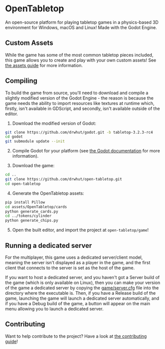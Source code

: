 # OpenTabletop
An open-source platform for playing tabletop games in a physics-based 3D
environment for Windows, macOS and Linux! Made with the Godot Engine.

## Custom Assets

While the game has some of the most common tabletop pieces included, this game
allows you to create and play with your own custom assets! See
[the assets guide](assets/README.md) for more information.

## Compiling

To build the game from source, you'll need to download and compile a slightly
modified version of the Godot Engine - the reason is because the game needs the
ability to import resources like textures at runtime which, firstly, isn't
available in GDScript, and secondly, isn't available outside of the editor.

1. Download the modified version of Godot:

```bash
git clone https://github.com/drwhut/godot.git -b tabletop-3.2.3-rc4
cd godot
git submodule update --init
```

2. Compile Godot for your platform (see
[the Godot documentation](https://docs.godotengine.org/en/stable/development/compiling/index.html)
for more information).

3. Download the game:

```bash
cd ..
git clone https://github.com/drwhut/open-tabletop.git
cd open-tabletop
```

4. Generate the OpenTabletop assets:

```bash
pip install Pillow
cd assets/OpenTabletop/cards
python generate_cards.py
cd ../tokens/cylinder
python generate_chips.py
```

5. Open the built editor, and import the project at `open-tabletop/game`!

## Running a dedicated server

For the multiplayer, this game uses a dedicated server/client model, meaning
the server isn't displayed as a player in the game, and the first client that
connects to the server is set as the host of the game.

If you want to host a dedicated server, and you haven't got a Server build of
the game (which is only available on Linux), then you can make your version of
the game a dedicated server by copying the [game/server.cfg](game/server.cfg)
file into the directory where the executable is. Then, if you have a Release
build of the game, launching the game will launch a dedicated server
automatically, and if you have a Debug build of the game, a button will appear
on the main menu allowing you to launch a dedicated server.

## Contributing

Want to help contribute to the project? Have a look at
[the contributing guide](CONTRIBUTING.md)!
